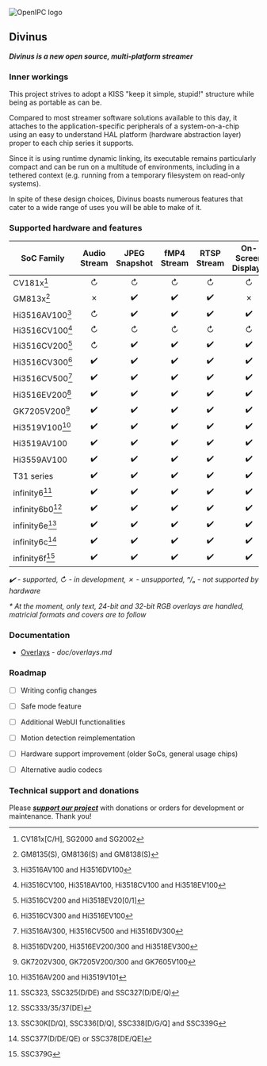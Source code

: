 ![OpenIPC logo][logo]

## Divinus
**_Divinus is a new open source, multi-platform streamer_**

### Inner workings

This project strives to adopt a KISS "keep it simple, stupid!" structure while being as portable as can be.

Compared to most streamer software solutions available to this day, it attaches to the application-specific peripherals of a system-on-a-chip using an easy to understand HAL platform (hardware abstraction layer) proper to each chip series it supports.

Since it is using runtime dynamic linking, its executable remains particularly compact and can be run on a multitude of environments, including in a tethered context (e.g. running from a temporary filesystem on read-only systems).

In spite of these design choices, Divinus boasts numerous features that cater to a wide range of uses you will be able to make of it.


### Supported hardware and features

| SoC Family              | Audio Stream | JPEG Snapshot | fMP4 Stream | RTSP Stream | On-Screen Display* |
|-------------------------|:------------:|:-------------:|:-----------:|:-----------:|:------------------:|
| CV181x[^1]              | ↻            | ↻            | ↻           | ↻           | ↻                 |
| GM813x[^2]              | ✗            | ✔️           | ✔️          | ✔️          | ✗                 |
| Hi3516AV100[^3]         | ↻            | ✔️           | ✔️          | ✔️          | ✔️                |
| Hi3516CV100[^4]         | ↻            | ↻            | ↻           | ↻           | ↻                 |
| Hi3516CV200[^5]         | ↻            | ✔️           | ✔️          | ✔️          | ✔️                |
| Hi3516CV300[^6]         | ✔️           | ✔️           | ✔️          | ✔️          | ✔️                |
| Hi3516CV500[^7]         | ✔️           | ✔️           | ✔️          | ✔️          | ✔️                |
| Hi3516EV200[^8]         | ✔️           | ✔️           | ✔️          | ✔️          | ✔️                |
| GK7205V200[^9]          | ✔️           | ✔️           | ✔️          | ✔️          | ✔️                |
| Hi3519V100[^10]         | ✔️           | ✔️           | ✔️          | ✔️          | ✔️                |
| Hi3519AV100             | ✔️           | ✔️           | ✔️          | ✔️          | ✔️                |
| Hi3559AV100             | ✔️           | ✔️           | ✔️          | ✔️          | ✔️                |
| T31 series              | ✔️           | ✔️           | ✔️          | ✔️          | ✔️                |
| infinity6[^11]          | ✔️           | ✔️           | ✔️          | ✔️          | ✔️                |
| infinity6b0[^12]        | ✔️           | ✔️           | ✔️          | ✔️          | ✔️                |
| infinity6e[^13]         | ✔️           | ✔️           | ✔️          | ✔️          | ✔️                |
| infinity6c[^14]         | ✔️           | ✔️           | ✔️          | ✔️          | ✔️                |
| infinity6f[^15]         | ✔️           | ✔️           | ✔️          | ✔️          | ✔️                |

_✔️ - supported, ↻ - in development, ✗ - unsupported, ⁿ/ₐ - not supported by hardware_

_* At the moment, only text, 24-bit and 32-bit RGB overlays are handled, matricial formats and covers are to follow_

[^1]: CV181x[C/H], SG2000 and SG2002
[^2]: GM8135(S), GM8136(S) and GM8138(S)
[^3]: Hi3516AV100 and Hi3516DV100
[^4]: Hi3516CV100, Hi3518AV100, Hi3518CV100 and Hi3518EV100
[^5]: Hi3516CV200 and Hi3518EV20\[0/1\]
[^6]: Hi3516CV300 and Hi3516EV100
[^7]: Hi3516AV300, Hi3516CV500 and Hi3516DV300
[^8]: Hi3516DV200, Hi3516EV200/300 and Hi3518EV300
[^9]: GK7202V300, GK7205V200/300 and GK7605V100
[^10]: Hi3516AV200 and Hi3519V101
[^11]: SSC323, SSC325(D/DE) and SSC327(D/DE/Q)
[^12]: SSC333/35/37(DE)
[^13]: SSC30K\[D/Q\], SSC336\[D/Q\], SSC338\[D/G/Q\] and SSC339G
[^14]: SSC377(D/DE/QE) or SSC378\[DE/QE\]
[^15]: SSC379G


### Documentation

- [Overlays](doc/overlays.md) - _doc/overlays.md_


### Roadmap

- [ ] Writing config changes
- [ ] Safe mode feature
- [ ] Additional WebUI functionalities
- [ ] Motion detection reimplementation
- [ ] Hardware support improvement (older SoCs, general usage chips)
- [ ] Alternative audio codecs


### Technical support and donations

Please **_[support our project](https://openipc.org/support-open-source)_** with donations or orders for development or maintenance. Thank you!


[logo]: https://openipc.org/assets/openipc-logo-black.svg
